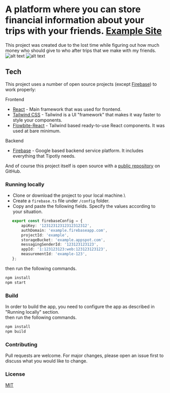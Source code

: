 # A platform where you can store financial information about your trips with your friends. [Example Site]

This project was created due to the lost time while figuring out how much money who should give to who after trips that we make with my friends. 
![alt text](https://skytuna.s-ul.eu/jtXqvRFr)
![alt text](https://skytuna.s-ul.eu/UUOBVl98)



## Tech

This project uses a number of open source projects (except [Firebase]) to work properly:

Frontend
* [React] - Main framework that was used for frontend.
* [Tailwind CSS] - Tailwind is a UI "framework" that makes it way faster to style your components.
* [Flowbite-React] - Tailwind based ready-to-use React components. It was used at bare minimum.

Backend
* [Firebase] - Google based backend service platform. It includes everything that Tipotly needs.

And of course this project itself is open source with a [public repository][repo] on GitHub.

### Running locally
* Clone or download the project to your local machine.\
* Create a `firebase.ts`  file under `/config` folder.
* Copy and paste the following fields. Specify the values according to your situation.
```typescript
   export const firebaseConfig = {
       apiKey: '12312312312312312312',
       authDomain: 'example.firebaseapp.com',
       projectId: 'example',
       storageBucket: 'example.appspot.com',
       messagingSenderId: '123123123123',
       appId: '1:123123123:web:123123123123',
       measurementId: 'example-123',
   };
```
then run the following commands.
```bash
npm install
npm start
```

### Build
In order to build the app, you need to configure the app as described in "Running locally" section. \
then run the following commands.
```bash
npm install
npm build
```
### Contributing
Pull requests are welcome. For major changes, please open an issue first to discuss what you would like to change.

### License
[MIT](https://choosealicense.com/licenses/mit/)

   [repo]: <https://github.com/Skytuna/Tipotly>
   [Example Site]: <https://tipotly.web.app/>
   [React]: <https://reactjs.org/>
   [Tailwind CSS]: <https://tailwindcss.com/>
   [Flowbite-React]: <https://flowbite-react.com/>
   [Firebase]: <https://firebase.google.com/>
